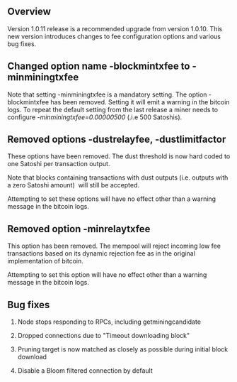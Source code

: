 Overview
--------

Version 1.0.11 release is a recommended upgrade from version 1.0.10. This new version introduces changes to fee configuration options and various bug fixes.

Changed option name -blockmintxfee to -minminingtxfee
-----------------------------------------------------

Note that setting -minminingtxfee is a mandatory setting. The option -blockmintxfee has been removed. Setting it will emit a warning in the bitcoin logs. To repeat the default setting from the last release a miner needs to configure -_minminingtxfee=0.00000500_ (.i.e 500 Satoshis).

Removed options -dustrelayfee, -dustlimitfactor
-----------------------------------------------

These options have been removed. The dust threshold is now hard coded to one Satoshi per transaction output.

Note that blocks containing transactions with dust outputs (i.e. outputs with a zero Satoshi amount)  will still be accepted.

Attempting to set these options will have no effect other than a warning message in the bitcoin logs.

Removed option -minrelaytxfee
-----------------------------

This option has been removed. The mempool will reject incoming low fee transactions based on its dynamic rejection fee as in the original implementation of bitcoin.

Attempting to set this option will have no effect other than a warning message in the bitcoin logs.

Bug fixes
---------

1) Node stops responding to RPCs, including getminingcandidate

2) Dropped connections due to "Timeout downloading block"

3)  Pruning target is now matched as closely as possible during initial block download

4) Disable a Bloom filtered connection by default